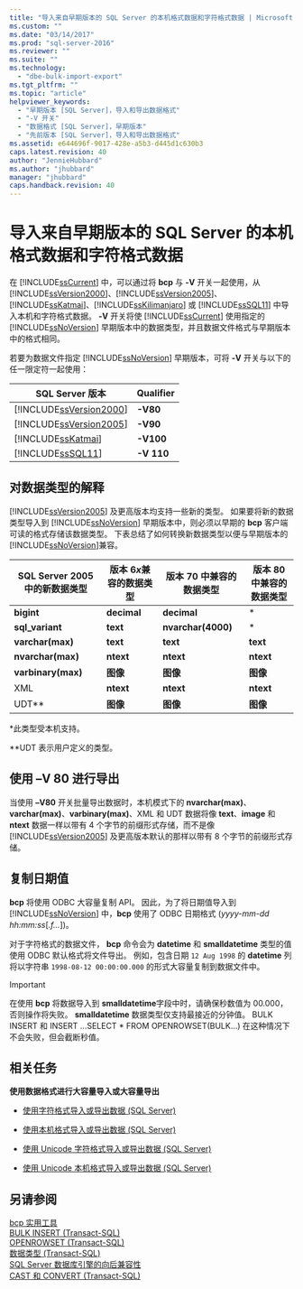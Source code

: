 ```yaml
---
title: "导入来自早期版本的 SQL Server 的本机格式数据和字符格式数据 | Microsoft Docs"
ms.custom: ""
ms.date: "03/14/2017"
ms.prod: "sql-server-2016"
ms.reviewer: ""
ms.suite: ""
ms.technology: 
  - "dbe-bulk-import-export"
ms.tgt_pltfrm: ""
ms.topic: "article"
helpviewer_keywords: 
  - "早期版本 [SQL Server]，导入和导出数据格式"
  - "-V 开关"
  - "数据格式 [SQL Server]，早期版本"
  - "先前版本 [SQL Server]，导入和导出数据格式"
ms.assetid: e644696f-9017-428e-a5b3-d445d1c630b3
caps.latest.revision: 40
author: "JennieHubbard"
ms.author: "jhubbard"
manager: "jhubbard"
caps.handback.revision: 40
---
```

# 导入来自早期版本的 SQL Server 的本机格式数据和字符格式数据
  在 [!INCLUDE[ssCurrent](../../includes/sscurrent-md.md)] 中，可以通过将 **bcp** 与 **-V** 开关一起使用，从 [!INCLUDE[ssVersion2000](../../includes/ssversion2000-md.md)]、[!INCLUDE[ssVersion2005](../../includes/ssversion2005-md.md)]、[!INCLUDE[ssKatmai](../../includes/sskatmai-md.md)]、[!INCLUDE[ssKilimanjaro](../../includes/sskilimanjaro-md.md)] 或 [!INCLUDE[ssSQL11](../../includes/sssql11-md.md)] 中导入本机和字符格式数据。 **-V** 开关将使 [!INCLUDE[ssCurrent](../../includes/sscurrent-md.md)] 使用指定的 [!INCLUDE[ssNoVersion](../../includes/ssnoversion-md.md)] 早期版本中的数据类型，并且数据文件格式与早期版本中的格式相同。  
  
 若要为数据文件指定 [!INCLUDE[ssNoVersion](../../includes/ssnoversion-md.md)] 早期版本，可将 **-V** 开关与以下的任一限定符一起使用：  
  
|SQL Server 版本|Qualifier|  
|------------------------|---------------|  
|[!INCLUDE[ssVersion2000](../../includes/ssversion2000-md.md)]|**-V80**|  
|[!INCLUDE[ssVersion2005](../../includes/ssversion2005-md.md)]|**-V90**|  
|[!INCLUDE[ssKatmai](../../includes/sskatmai-md.md)]|**-V100**|  
|[!INCLUDE[ssSQL11](../../includes/sssql11-md.md)]|**-V 110**|  
  
## 对数据类型的解释  
 [!INCLUDE[ssVersion2005](../../includes/ssversion2005-md.md)] 及更高版本均支持一些新的类型。 如果要将新的数据类型导入到 [!INCLUDE[ssNoVersion](../../includes/ssnoversion-md.md)] 早期版本中，则必须以早期的 **bcp** 客户端可读的格式存储该数据类型。 下表总结了如何转换新数据类型以便与早期版本的 [!INCLUDE[ssNoVersion](../../includes/ssnoversion-md.md)]兼容。  
  
|SQL Server 2005 中的新数据类型|版本 6*x*兼容的数据类型|版本 70 中兼容的数据类型|版本 80 中兼容的数据类型|  
|---------------------------------------|-------------------------------------------|-----------------------------------------|-----------------------------------------|  
|**bigint**|**decimal**|**decimal**|*|  
|**sql_variant**|**text**|**nvarchar(4000)**|*|  
|**varchar(max)**|**text**|**text**|**text**|  
|**nvarchar(max)**|**ntext**|**ntext**|**ntext**|  
|**varbinary(max)**|**图像**|**图像**|**图像**|  
|XML|**ntext**|**ntext**|**ntext**|  
|UDT**|**图像**|**图像**|**图像**|  
  
 *此类型受本机支持。  
  
 **UDT 表示用户定义的类型。  
  
## 使用 –V 80 进行导出  
 当使用 **–V80** 开关批量导出数据时，本机模式下的 **nvarchar(max)**、**varchar(max)**、**varbinary(max)**、XML 和 UDT 数据将像 **text**、**image** 和 **ntext** 数据一样以带有 4 个字节的前缀形式存储，而不是像 [!INCLUDE[ssVersion2005](../../includes/ssversion2005-md.md)] 及更高版本默认的那样以带有 8 个字节的前缀形式存储。  
  
## 复制日期值  
 **bcp** 将使用 ODBC 大容量复制 API。 因此，为了将日期值导入到 [!INCLUDE[ssNoVersion](../../includes/ssnoversion-md.md)] 中，**bcp** 使用了 ODBC 日期格式 (*yyyy-mm-dd hh:mm:ss*[*.f...*])。  
  
 对于字符格式的数据文件， **bcp** 命令会为 **datetime** 和 **smalldatetime** 类型的值使用 ODBC 默认格式将文件导出。 例如，包含日期 `12 Aug 1998` 的 **datetime** 列将以字符串 `1998-08-12 00:00:00.000` 的形式大容量复制到数据文件中。  
  
> [!IMPORTANT]  
>  在使用 **bcp** 将数据导入到 **smalldatetime**字段中时，请确保秒数值为 00.000，否则操作将失败。 **smalldatetime** 数据类型仅支持最接近的分钟值。 BULK INSERT 和 INSERT ...SELECT * FROM OPENROWSET(BULK...) 在这种情况下不会失败，但会截断秒值。  
  
##  <a name="RelatedTasks"></a> 相关任务  
 **使用数据格式进行大容量导入或大容量导出**  
  
-   [使用字符格式导入或导出数据 (SQL Server)](../../relational-databases/import-export/use-character-format-to-import-or-export-data-sql-server.md)  
  
-   [使用本机格式导入或导出数据 (SQL Server)](../../relational-databases/import-export/use-native-format-to-import-or-export-data-sql-server.md)  
  
-   [使用 Unicode 字符格式导入或导出数据 (SQL Server)](../../relational-databases/import-export/use-unicode-character-format-to-import-or-export-data-sql-server.md)  
  
-   [使用 Unicode 本机格式导入或导出数据 (SQL Server)](../../relational-databases/import-export/use-unicode-native-format-to-import-or-export-data-sql-server.md)  
  
## 另请参阅  
 [bcp 实用工具](../../tools/bcp-utility.md)   
 [BULK INSERT (Transact-SQL)](../../t-sql/statements/bulk-insert-transact-sql.md)   
 [OPENROWSET (Transact-SQL)](../../t-sql/functions/openrowset-transact-sql.md)   
 [数据类型 (Transact-SQL)](../../t-sql/data-types/data-types-transact-sql.md)   
 [SQL Server 数据库引擎的向后兼容性](../../database-engine/sql-server-database-engine-backward-compatibility.md)   
 [CAST 和 CONVERT (Transact-SQL)](../../t-sql/functions/cast-and-convert-transact-sql.md)  
  
  